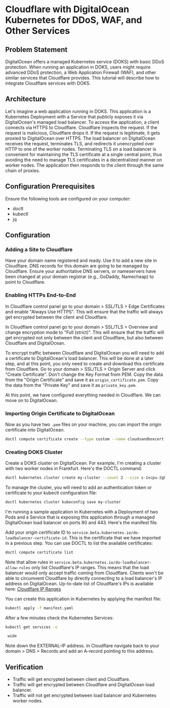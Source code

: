 # Cloudflare with DigitalOcean Kubernetes for DDoS, WAF, and Other Services

## Problem Statement
DigitalOcean offers a managed Kubernetes service (DOKS) with basic DDoS protection. When running an application in DOKS, users might require advanced DDoS protection, a Web Application Firewall (WAF), and other similar services that Cloudflare provides. This tutorial will describe how to integrate Cloudflare services with DOKS.

## Architecture
Let's imagine a web application running in DOKS. This application is a Kubernetes Deployment with a Service that publicly exposes it via DigitalOcean's managed load balancer. To access the application, a client connects via HTTPS to Cloudflare. Cloudflare inspects the request. If the request is malicious, Cloudflare drops it. If the request is legitimate, it gets proxied to DigitalOcean over HTTPS. The load balancer on DigitalOcean receives the request, terminates TLS, and redirects it unencrypted over HTTP to one of the worker nodes. Terminating TLS on a load balancer is convenient for maintaining the TLS certificate at a single central point, thus avoiding the need to manage TLS certificates in a decentralized manner on worker nodes. The application then responds to the client through the same chain of proxies.

## Configuration Prerequisites
Ensure the following tools are configured on your computer:
- doctl
- kubectl
- jq

## Configuration

### Adding a Site to Cloudflare
Have your domain name registered and ready. Use it to add a new site in Cloudflare. DNS records for this domain are going to be managed by Cloudflare. Ensure your authoritative DNS servers, or nameservers have been changed at your domain registrar (e.g., GoDaddy, Namecheap) to point to Cloudflare.

### Enabling HTTPs End-to-End
In Cloudflare control panel go to your domain > SSL/TLS > Edge Certificates and enable "Always Use HTTPS". This will ensure that the traffic will always get encrypted between the client and Cloudflare.

In Cloudflare control panel go to your domain > SSL/TLS > Overview and change encryption mode to "Full (strict)". This will ensure that the traffic will get encrypted not only between the client and Cloudflare, but also between Cloudflare and DigitalOcean.

To encrypt traffic between Cloudflare and DigitalOcean you will need to add a certificate to DigitalOcean's load balancer. This will be done at a later step, and at this point, you only need to create and download this certificate from Cloudflare. Go to your domain > SSL/TLS > Origin Server and click "Create Certificate". Don't change the Key Format from PEM. Copy the data from the "Origin Certificate" and save it as `origin_certificate.pem`. Copy the data from the "Private Key" and save it as `private_key.pem`.

At this point, we have configured everything needed in Cloudflare. We can move on to DigitalOcean.

### Importing Origin Certificate to DigitalOcean
Now as you have two `.pem` files on your machine, you can import the origin certificate into DigitalOcean.

```bash
doctl compute certificate create --type custom --name cloudsandboxcert --leaf-certificate-path origin_certificate.pem --private-key-path private_key.pem
```

### Creating DOKS Cluster
Create a DOKS cluster on DigitalOcean. For example, I'm creating a cluster with two worker nodes in Frankfurt. Here's the DOCTL command:
```bash
doctl kubernetes cluster create my-cluster --count 2 --size s-1vcpu-2gb
```

To manage the cluster, you will need to add an authentication token or certificate to your kubectl configuration file:
```bash
doctl kubernetes cluster kubeconfig save my-cluster
```

I'm running a sample application in Kubernetes with a Deployment of two Pods and a Service that is exposing this application through a managed DigitalOcean load balancer on ports 80 and 443. Here's the manifest file.

Add your origin certificate ID to `service.beta.kubernetes.io/do-loadbalancer-certificate-id`.
This is the certificate that we have imported in a previous step. You can use DOCTL to list the available certificates:
```bash
doctl compute certificate list
```

Note that allow rules in `service.beta.kubernetes.io/do-loadbalancer-allow-rules` only list Cloudflare's IP ranges. This means that the load balancer would only accept traffic coming from Cloudflare. Clients won't be able to circumvent Cloudflare by directly connecting to a load balancer's IP address on DigitalOcean. Up-to-date list of Cloudflare's IPs is available here: [Cloudflare IP Ranges](https://www.cloudflare.com/ips/)

You can create this application in Kubernetes by applying the manifest file:
```bash
kubectl apply -f manifest.yaml
```

After a few minutes check the Kubernetes Services:
```bash
kubectl get services -o

 wide
```

Note down the EXTERNAL-IP address. In Cloudflare navigate back to your domain > DNS > Records and add an A-record pointing to this address.

## Verification
- Traffic will get encrypted between client and Cloudflare.
- Traffic will get encrypted between Cloudflare and DigitalOcean load balancer.
- Traffic will not get encrypted between load balancer and Kubernetes worker nodes.
